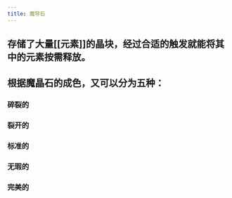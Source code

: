 ```yaml
---
title: 魔导石
---
```


## 存储了大量[[元素]]的晶块，经过合适的触发就能将其中的元素按需释放。
## 根据魔晶石的成色，又可以分为五种：
### 碎裂的
### 裂开的
### 标准的
### 无瑕的
### 完美的
##

